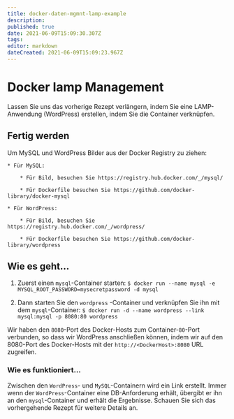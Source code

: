 ```yaml
---
title: docker-daten-mgmnt-lamp-example
description: 
published: true
date: 2021-06-09T15:09:30.307Z
tags: 
editor: markdown
dateCreated: 2021-06-09T15:09:23.967Z
---
```


# Docker lamp Management

Lassen Sie uns das vorherige Rezept verlängern, indem Sie eine LAMP-Anwendung (WordPress) erstellen, indem Sie die Container verknüpfen.

## Fertig werden

Um MySQL und WordPress Bilder aus der Docker Registry zu ziehen:

    * Für MySQL:

        * Für Bild, besuchen Sie https://registry.hub.docker.com/_/mysql/

        * Für Dockerfile besuchen Sie https://github.com/docker-library/docker-mysql

    * Für WordPress:

        * Für Bild, besuchen Sie https://registry.hub.docker.com/_/wordpress/

        * Für Dockerfile besuchen Sie https://github.com/docker-library/wordpress

## Wie es geht…

1. Zuerst einen `mysql`-Container starten:
`$ docker run --name mysql -e MYSQL_ROOT_PASSWORD=mysecretpassword -d mysql`

2. Dann starten Sie den `wordpress` -Container und verknüpfen Sie ihn mit dem `mysql`-Container:
`$ docker run -d --name wordpress --link mysql:mysql -p 8080:80 wordpress`

Wir haben den `8080`-Port des Docker-Hosts zum Container-`80`-Port verbunden, so dass wir WordPress anschließen können, indem wir auf den 8080-Port des Docker-Hosts mit der `http://<DockerHost>:8080` URL zugreifen.

### Wie es funktioniert…

Zwischen den `WordPress`- und `MySQL`-Containern wird ein Link erstellt. Immer wenn der `WordPress`-Container eine DB-Anforderung erhält, übergibt er ihn an den `mysql`-Container und erhält die Ergebnisse. Schauen Sie sich das vorhergehende Rezept für weitere Details an.
